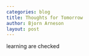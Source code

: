 ```yaml
---
categories: blog
title: Thoughts for Tomorrow
author: Bjorn Arneson
layout: post
---
```


learning are checked